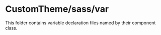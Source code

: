 # CustomTheme/sass/var

This folder contains variable declaration files named by their component class.
